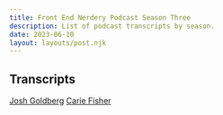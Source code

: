 ```yaml
---
title: Front End Nerdery Podcast Season Three
description: List of podcast transcripts by season.
date: 2023-06-10
layout: layouts/post.njk
---
```


## Transcripts

[Josh Goldberg](https://toddl.dev/podcast/transcripts/goldberg)
[Carie Fisher](https://toddl.dev/podcast/transcripts/fisher)
<!-- [Carie Fisher](https://toddl.dev/podcast/transcripts/fisher) -->
